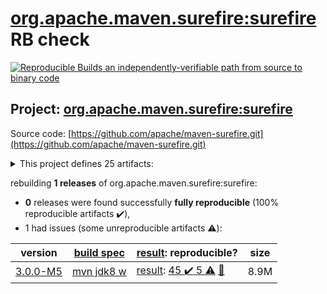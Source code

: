 [org.apache.maven.surefire:surefire](https://search.maven.org/artifact/org.apache.maven.surefire/surefire/) RB check
=======

[![Reproducible Builds](https://reproducible-builds.org/images/logos/rb.svg) an independently-verifiable path from source to binary code](https://reproducible-builds.org/)

## Project: [org.apache.maven.surefire:surefire](https://search.maven.org/artifact/org.apache.maven.surefire/surefire/)

Source code: [https://github.com/apache/maven-surefire.git](https://github.com/apache/maven-surefire.git)

<details><summary>This project defines 25 artifacts:</summary>

* [org.apache.maven.plugins:maven-failsafe-plugin](https://search.maven.org/artifact/org.apache.maven.plugins/maven-failsafe-plugin/)
* [org.apache.maven.plugins:maven-surefire-plugin](https://search.maven.org/artifact/org.apache.maven.plugins/maven-surefire-plugin/)
* [org.apache.maven.plugins:maven-surefire-report-plugin](https://search.maven.org/artifact/org.apache.maven.plugins/maven-surefire-report-plugin/)
* [org.apache.maven.surefire:common-java5](https://search.maven.org/artifact/org.apache.maven.surefire/common-java5/)
* [org.apache.maven.surefire:common-junit3](https://search.maven.org/artifact/org.apache.maven.surefire/common-junit3/)
* [org.apache.maven.surefire:common-junit4](https://search.maven.org/artifact/org.apache.maven.surefire/common-junit4/)
* [org.apache.maven.surefire:common-junit48](https://search.maven.org/artifact/org.apache.maven.surefire/common-junit48/)
* [org.apache.maven.surefire:maven-surefire-common](https://search.maven.org/artifact/org.apache.maven.surefire/maven-surefire-common/)
* [org.apache.maven.surefire:surefire](https://search.maven.org/artifact/org.apache.maven.surefire/surefire/)
* [org.apache.maven.surefire:surefire-api](https://search.maven.org/artifact/org.apache.maven.surefire/surefire-api/)
* [org.apache.maven.surefire:surefire-booter](https://search.maven.org/artifact/org.apache.maven.surefire/surefire-booter/)
* [org.apache.maven.surefire:surefire-extensions-api](https://search.maven.org/artifact/org.apache.maven.surefire/surefire-extensions-api/)
* [org.apache.maven.surefire:surefire-extensions-spi](https://search.maven.org/artifact/org.apache.maven.surefire/surefire-extensions-spi/)
* [org.apache.maven.surefire:surefire-grouper](https://search.maven.org/artifact/org.apache.maven.surefire/surefire-grouper/)
* [org.apache.maven.surefire:surefire-junit-platform](https://search.maven.org/artifact/org.apache.maven.surefire/surefire-junit-platform/)
* [org.apache.maven.surefire:surefire-junit3](https://search.maven.org/artifact/org.apache.maven.surefire/surefire-junit3/)
* [org.apache.maven.surefire:surefire-junit4](https://search.maven.org/artifact/org.apache.maven.surefire/surefire-junit4/)
* [org.apache.maven.surefire:surefire-junit47](https://search.maven.org/artifact/org.apache.maven.surefire/surefire-junit47/)
* [org.apache.maven.surefire:surefire-logger-api](https://search.maven.org/artifact/org.apache.maven.surefire/surefire-logger-api/)
* [org.apache.maven.surefire:surefire-providers](https://search.maven.org/artifact/org.apache.maven.surefire/surefire-providers/)
* [org.apache.maven.surefire:surefire-report-parser](https://search.maven.org/artifact/org.apache.maven.surefire/surefire-report-parser/)
* [org.apache.maven.surefire:surefire-shadefire](https://search.maven.org/artifact/org.apache.maven.surefire/surefire-shadefire/)
* [org.apache.maven.surefire:surefire-shared-utils](https://search.maven.org/artifact/org.apache.maven.surefire/surefire-shared-utils/)
* [org.apache.maven.surefire:surefire-testng](https://search.maven.org/artifact/org.apache.maven.surefire/surefire-testng/)
* [org.apache.maven.surefire:surefire-testng-utils](https://search.maven.org/artifact/org.apache.maven.surefire/surefire-testng-utils/)
</details>

rebuilding **1 releases** of org.apache.maven.surefire:surefire:
- **0** releases were found successfully **fully reproducible** (100% reproducible artifacts :heavy_check_mark:),
- 1 had issues (some unreproducible artifacts :warning:):

| version | [build spec](/BUILDSPEC.md) | [result](https://reproducible-builds.org/docs/jvm/): reproducible? | size |
| -- | --------- | ------ | -- |
| [3.0.0-M5](https://search.maven.org/artifact/org.apache.maven.surefire/surefire/3.0.0-M5/pom) | [mvn jdk8 w](surefire-3.0.0-M5.buildspec) | [result](surefire-shared-utils-3.0.0-M5.buildinfo): [45 :heavy_check_mark:  5 :warning:](surefire-shared-utils-3.0.0-M5.buildcompare) [:memo:](https://issues.apache.org/jira/browse/SUREFIRE-1802) | 8.9M |
